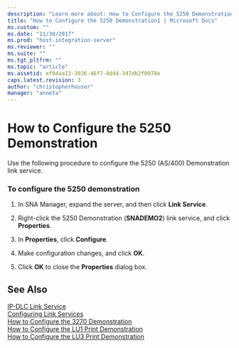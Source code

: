 ```yaml
---
description: "Learn more about: How to Configure the 5250 Demonstration"
title: "How to Configure the 5250 Demonstration1 | Microsoft Docs"
ms.custom: ""
ms.date: "11/30/2017"
ms.prod: "host-integration-server"
ms.reviewer: ""
ms.suite: ""
ms.tgt_pltfrm: ""
ms.topic: "article"
ms.assetid: ef94aa13-3036-46f7-8dd4-347db2f0978e
caps.latest.revision: 3
author: "christopherhouser"
manager: "anneta"
---
```

# How to Configure the 5250 Demonstration
Use the following procedure to configure the 5250 (AS/400) Demonstration link service.  
  
### To configure the 5250 demonstration  
  
1.  In SNA Manager, expand the server, and then click **Link Service**.  
  
2.  Right-click the 5250 Demonstration (**SNADEMO2**) link service, and click **Properties**.  
  
3.  In **Properties**, click **Configure**.  
  
4.  Make configuration changes, and click **OK**.  
  
5.  Click **OK** to close the **Properties** dialog box.  
  
## See Also  
 [IP-DLC Link Service](./ip-dlc-link-service2.md)   
 [Configuring Link Services](../core/configuring-link-services1.md)   
 [How to Configure the 3270 Demonstration](../core/how-to-configure-the-3270-demonstration2.md)   
 [How to Configure the LU1 Print Demonstration](../core/how-to-configure-the-lu1-print-demonstration1.md)   
 [How to Configure the LU3 Print Demonstration](../core/how-to-configure-the-lu3-print-demonstration1.md)
